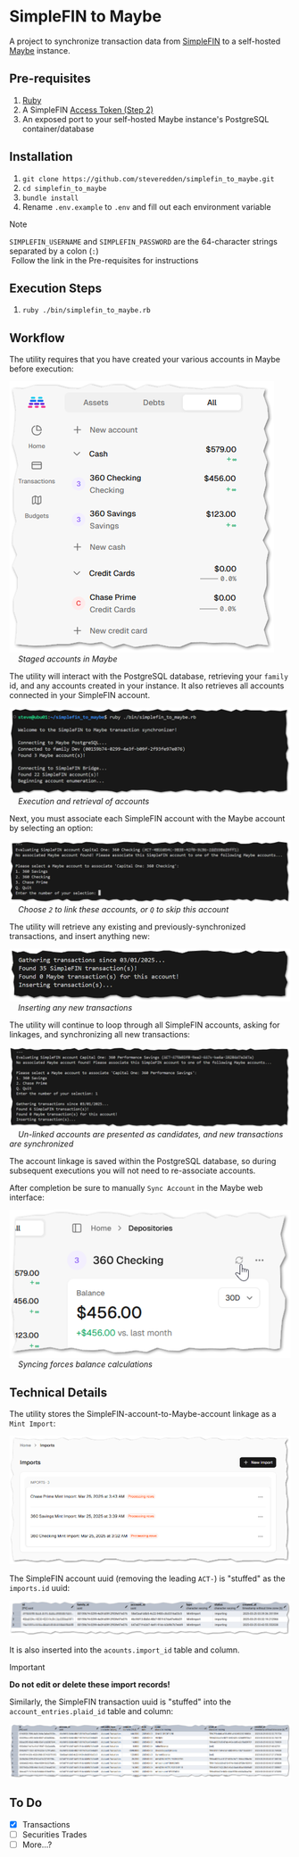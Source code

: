 # SimpleFIN to Maybe

A project to synchronize transaction data from [SimpleFIN](https://beta-bridge.simplefin.org/) to a self-hosted [Maybe](https://github.com/maybe-finance/maybe) instance.

## Pre-requisites

1. [Ruby](https://www.ruby-lang.org/en/downloads/)
1. A SimpleFIN [Access Token (Step 2)](https://beta-bridge.simplefin.org/info/developers)
1. An exposed port to your self-hosted Maybe instance's PostgreSQL container/database

## Installation

1. `git clone https://github.com/steveredden/simplefin_to_maybe.git`
1. `cd simplefin_to_maybe`
1. `bundle install`
1. Rename `.env.example` to `.env` and fill out each environment variable

> [!NOTE]
> `SIMPLEFIN_USERNAME` and `SIMPLEFIN_PASSWORD` are the 64-character strings separated by a colon (`:`) \
> &nbsp;Follow the link in the Pre-requisites for instructions

## Execution Steps

1. `ruby ./bin/simplefin_to_maybe.rb`

## Workflow

The utility requires that you have created your various accounts in Maybe before execution:

![staged accounts](docs/assets/images/staged-accounts.png) \
&nbsp;&nbsp;&nbsp;&nbsp;*Staged accounts in Maybe*

The utility will interact with the PostgreSQL database, retrieving your `family` id, and any accounts created in your instance.  It also retrieves all accounts connected in your SimpleFIN account.

![account enumeration](docs/assets/images/account-enumeration.png) \
&nbsp;&nbsp;&nbsp;&nbsp;*Execution and retrieval of accounts*

Next, you must associate each SimpleFIN account with the Maybe account by selecting an option:

![account linking](docs/assets/images/account-linking.png) \
&nbsp;&nbsp;&nbsp;&nbsp;*Choose `2` to link these accounts, or `Q` to skip this account*

The utility will retrieve any existing and previously-synchronized transactions, and insert anything new:

![transaction retrieval](docs/assets/images/transaction-retrieval.png) \
&nbsp;&nbsp;&nbsp;&nbsp;*Inserting any new transactions*

The utility will continue to loop through all SimpleFIN accounts, asking for linkages, and synchronizing all new transactions:

![transaction retrieval](docs/assets/images/account-linking-again.png) \
&nbsp;&nbsp;&nbsp;&nbsp;*Un-linked accounts are presented as candidates, and new transactions are synchronized*

The account linkage is saved within the PostgreSQL database, so during subsequent executions you will not need to re-associate accounts.

After completion be sure to manually `Sync Account` in the Maybe web interface:

![Sync Account](docs/assets/images/account-sync.png) \
&nbsp;&nbsp;&nbsp;&nbsp;*Syncing forces balance calculations*

## Technical Details

The utility stores the SimpleFIN-account-to-Maybe-account linkage as a `Mint Import`:

![Account Mint Imports](docs/assets/images/import-records.png)

The SimpleFIN account uuid (removing the leading `ACT-`) is "stuffed" as the `imports.id` uuid:

![imports](docs/assets/images/imports.png)

It is also inserted into the `acounts.import_id` table and column.

> [!IMPORTANT]
> **Do not edit or delete these import records!**

Similarly, the SimpleFIN transaction uuid is "stuffed" into the `account_entries.plaid_id` table and column:

![account_entries](docs/assets/images/account_entries-table.png)

## To Do

- [x] Transactions
- [ ] Securities Trades
- [ ] More...?
